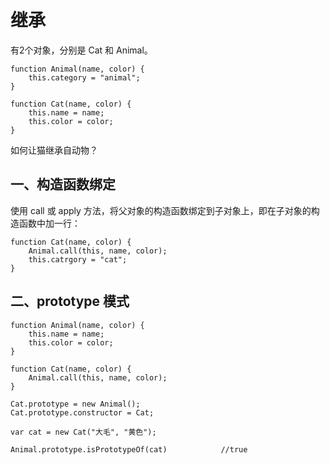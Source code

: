 # 继承

有2个对象，分别是 Cat 和 Animal。

```
function Animal(name, color) {
    this.category = "animal";
}

function Cat(name, color) {
    this.name = name;
    this.color = color;
}
```

如何让猫继承自动物？

## 一、构造函数绑定

使用 call 或 apply 方法，将父对象的构造函数绑定到子对象上，即在子对象的构造函数中加一行：

```
function Cat(name, color) {
    Animal.call(this, name, color);
    this.catrgory = "cat";
}
```

## 二、prototype 模式



```
function Animal(name, color) {
    this.name = name;
    this.color = color;
}

function Cat(name, color) {
    Animal.call(this, name, color);
}

Cat.prototype = new Animal();
Cat.prototype.constructor = Cat;

var cat = new Cat("大毛", "黄色");

Animal.prototype.isPrototypeOf(cat)            //true
```




